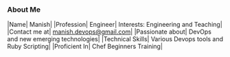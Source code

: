 ### About Me

|Name| Manish| 
|Profession| Engineer|
Interests: Engineering and Teaching|
|Contact me at| manish.devops@gmail.com|
|Passionate about| DevOps and new emerging technologies|
|Technical Skills| Various Devops tools and Ruby Scripting|
|Proficient In| Chef Beginners Training|
